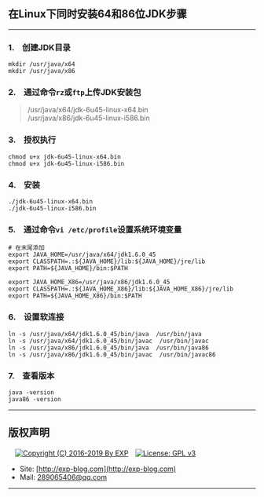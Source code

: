 ## 在Linux下同时安装64和86位JDK步骤

------

### 1.　创建JDK目录
```
mkdir /usr/java/x64
mkdir /usr/java/x86
```


### 2.　通过命令`rz`或`ftp`上传JDK安装包
> /usr/java/x64/jdk-6u45-linux-x64.bin  <br/>
> /usr/java/x86/jdk-6u45-linux-i586.bin


### 3.　授权执行
```
chmod u+x jdk-6u45-linux-x64.bin 
chmod u+x jdk-6u45-linux-i586.bin
```


### 4.　安装
```
./jdk-6u45-linux-x64.bin 
./jdk-6u45-linux-i586.bin
```


### 5.　通过命令`vi /etc/profile`设置系统环境变量
```
# 在末尾添加
export JAVA_HOME=/usr/java/x64/jdk1.6.0_45
export CLASSPATH=.:${JAVA_HOME}/lib:${JAVA_HOME}/jre/lib 
export PATH=${JAVA_HOME}/bin:$PATH 

export JAVA_HOME_X86=/usr/java/x86/jdk1.6.0_45
export CLASSPATH=.:${JAVA_HOME_X86}/lib:${JAVA_HOME_X86}/jre/lib 
export PATH=${JAVA_HOME_X86}/bin:$PATH
```


### 6.　设置软连接
```
ln -s /usr/java/x64/jdk1.6.0_45/bin/java  /usr/bin/java
ln -s /usr/java/x64/jdk1.6.0_45/bin/javac  /usr/bin/javac
ln -s /usr/java/x86/jdk1.6.0_45/bin/java  /usr/bin/java86
ln -s /usr/java/x86/jdk1.6.0_45/bin/javac  /usr/bin/javac86
```


### 7.　查看版本
```
java -version
java86 -version
```


------

## 版权声明

　[![Copyright (C) 2016-2019 By EXP](https://img.shields.io/badge/Copyright%20(C)-2016~2019%20By%20EXP-blue.svg)](http://exp-blog.com)　[![License: GPL v3](https://img.shields.io/badge/License-GPL%20v3-blue.svg)](https://www.gnu.org/licenses/gpl-3.0)

- Site: [http://exp-blog.com](http://exp-blog.com) 
- Mail: <a href="mailto:289065406@qq.com?subject=[EXP's Github]%20Your%20Question%20（请写下您的疑问）&amp;body=What%20can%20I%20help%20you?%20（需要我提供什么帮助吗？）">289065406@qq.com</a>


------